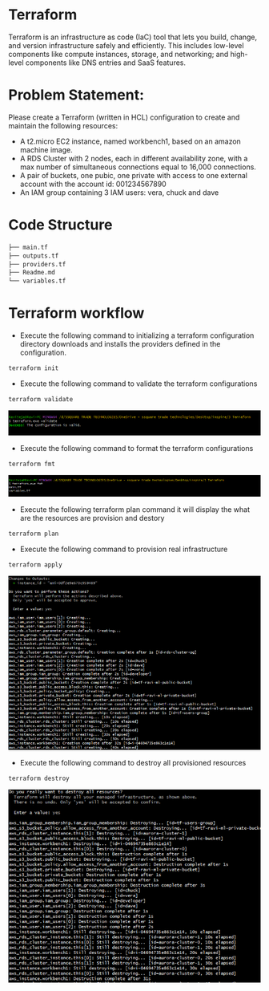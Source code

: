 # Terraform

Terraform is an infrastructure as code (IaC) tool that lets you build, change, and version infrastructure safely and efficiently. This includes low-level components like compute instances, storage, and networking; and high-level components like DNS entries and SaaS features.

# Problem Statement:

Please create a Terraform (written in HCL) configuration to create and maintain the following resources:

- A t2.micro EC2 instance, named workbench1, based on an amazon machine image.
- A RDS Cluster with 2 nodes, each in different availability zone, with a max number of simultaneous connections equal to 16,000 connections.
- A pair of buckets, one pubic, one private with access to one external account with the account id: 001234567890
- An IAM group containing 3 IAM users: vera, chuck and dave

# Code Structure

```bash
├── main.tf
├── outputs.tf
├── providers.tf
├── Readme.md
└── variables.tf
```

# Terraform workflow

- Execute the following command to initializing a terraform configuration directory downloads and installs the providers defined in the configuration.

```bash
terraform init
```

- Execute the following command to validate the terraform configurations

```bash
terraform validate
```

![Terraform Validate](screenshots/image-1.png)

- Execute the following command to format the terraform configurations

```bash
terraform fmt
```

![Terraform fmt](screenshots/image-2.png)

- Execute the following terraform plan command it will display the what are the resources are provision and destory

```bash
terraform plan
```

- Execute the following command to provision real infrastructure

```bash
terraform apply
```

![Terraform Apply](screenshots/image.png)

- Execute the following command to destroy all provisioned resources

```bash
terraform destroy
```

![Terraform Destroy](screenshots/image3.png)
